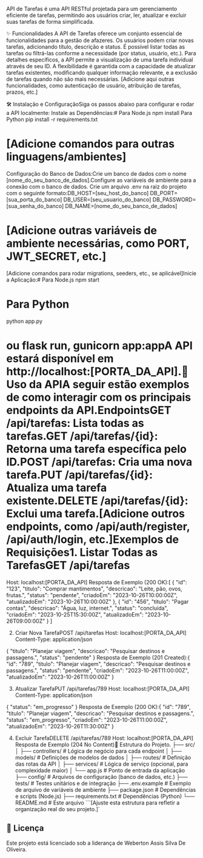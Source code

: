 API de Tarefas
é uma API RESTful projetada para um gerenciamento eficiente de tarefas, permitindo aos usuários criar, ler, atualizar e excluir suas tarefas de forma simplificada.

✨ Funcionalidades
A API de Tarefas oferece um conjunto essencial de funcionalidades para a gestão de afazeres. Os usuários podem criar novas tarefas, adicionando título, descrição e status. É possível listar todas as tarefas ou filtrá-las conforme a necessidade (por status, usuário, etc.). Para detalhes específicos, a API permite a visualização de uma tarefa individual através de seu ID. A flexibilidade é garantida com a capacidade de atualizar tarefas existentes, modificando qualquer informação relevante, e a exclusão de tarefas quando não são mais necessárias. 
[Adicione aqui outras funcionalidades, como autenticação de usuário, atribuição de tarefas, prazos, etc.]

🛠️ Instalação e ConfiguraçãoSiga os passos abaixo para configurar e rodar a API localmente:
Instale as Dependências:# Para Node.js
npm install
Para Python
pip install -r requirements.txt

# [Adicione comandos para outras linguagens/ambientes]
Configuração do Banco de Dados:Crie um banco de dados com o nome [nome_do_seu_banco_de_dados].Configure as variáveis de ambiente para a conexão com o banco de dados. Crie um arquivo .env na raiz do projeto com o seguinte formato:DB_HOST=[seu_host_do_banco]
DB_PORT=[sua_porta_do_banco]
DB_USER=[seu_usuario_do_banco]
DB_PASSWORD=[sua_senha_do_banco]
DB_NAME=[nome_do_seu_banco_de_dados]
# [Adicione outras variáveis de ambiente necessárias, como PORT, JWT_SECRET, etc.]
[Adicione comandos para rodar migrations, seeders, etc., se aplicável]Inicie a Aplicação:# Para Node.js
npm start

# Para Python
python app.py
# ou flask run, gunicorn app:appA API estará disponível em http://localhost:[PORTA_DA_API].📖 Uso da APIA seguir estão exemplos de como interagir com os principais endpoints da API.EndpointsGET /api/tarefas: Lista todas as tarefas.GET /api/tarefas/{id}: Retorna uma tarefa específica pelo ID.POST /api/tarefas: Cria uma nova tarefa.PUT /api/tarefas/{id}: Atualiza uma tarefa existente.DELETE /api/tarefas/{id}: Exclui uma tarefa.[Adicione outros endpoints, como /api/auth/register, /api/auth/login, etc.]Exemplos de Requisições1. Listar Todas as TarefasGET /api/tarefas
Host: localhost:[PORTA_DA_API]
Resposta de Exemplo (200 OK):[
  {
    "id": "123",
    "titulo": "Comprar mantimentos",
    "descricao": "Leite, pão, ovos, frutas.",
    "status": "pendente",
    "criadoEm": "2023-10-26T10:00:00Z",
    "atualizadoEm": "2023-10-26T10:00:00Z"
  },
  {
    "id": "456",
    "titulo": "Pagar contas",
    "descricao": "Água, luz, internet.",
    "status": "concluida",
    "criadoEm": "2023-10-25T15:30:00Z",
    "atualizadoEm": "2023-10-26T09:00:00Z"
  }
]

2. Criar Nova TarefaPOST /api/tarefas
Host: localhost:[PORTA_DA_API]
Content-Type: application/json

{
  "titulo": "Planejar viagem",
  "descricao": "Pesquisar destinos e passagens.",
  "status": "pendente"
}
Resposta de Exemplo (201 Created):{
  "id": "789",
  "titulo": "Planejar viagem",
  "descricao": "Pesquisar destinos e passagens.",
  "status": "pendente",
  "criadoEm": "2023-10-26T11:00:00Z",
  "atualizadoEm": "2023-10-26T11:00:00Z"
}

3. Atualizar TarefaPUT /api/tarefas/789
Host: localhost:[PORTA_DA_API]
Content-Type: application/json

{
  "status": "em_progresso"
}
Resposta de Exemplo (200 OK):{
  "id": "789",
  "titulo": "Planejar viagem",
  "descricao": "Pesquisar destinos e passagens.",
  "status": "em_progresso",
  "criadoEm": "2023-10-26T11:00:00Z",
  "atualizadoEm": "2023-10-26T11:30:00Z"
}

4. Excluir TarefaDELETE /api/tarefas/789
Host: localhost:[PORTA_DA_API]
Resposta de Exemplo (204 No Content)📂 Estrutura do Projeto.
├── src/
│   ├── controllers/    # Lógica de negócio para cada endpoint
│   ├── models/         # Definições de modelos de dados
│   ├── routes/         # Definição das rotas da API
│   ├── services/       # Lógica de serviço (opcional, para complexidade maior)
│   └── app.js          # Ponto de entrada da aplicação
├── config/             # Arquivos de configuração (banco de dados, etc.)
├── tests/              # Testes unitários e de integração
├── .env.example        # Exemplo de arquivo de variáveis de ambiente
├── package.json        # Dependências e scripts (Node.js)
├── requirements.txt    # Dependências (Python)
└── README.md           # Este arquivo
```[Ajuste esta estrutura para refletir a organização real do seu projeto.]`

## 📄 Licença
Este projeto está licenciado sob a liderança de Weberton Assis Silva De Oliveira.
